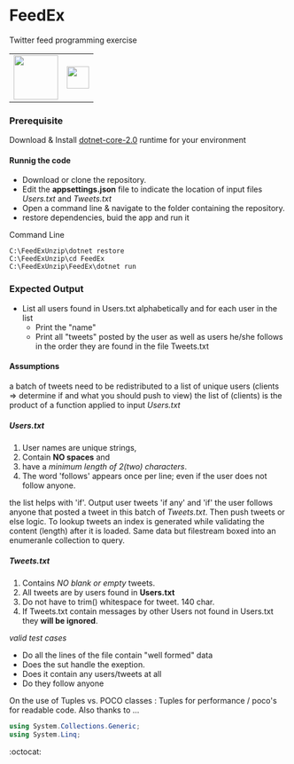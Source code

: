 # FeedEx
Twitter feed programming exercise

<table>
  <tr><td>
<img src="https://docs.microsoft.com/en-us/dotnet/images/hub/netcore.svg" width="80">
  </td><td>
<img src="https://docs.microsoft.com/en-us/dotnet/images/hub/csharp.svg" width="40">
  </td></tr>
</table>

### Prerequisite
Download & Install [dotnet-core-2.0](https://www.microsoft.com/net/download/Windows/run) runtime for your environment

#### Runnig the code
* Download or clone the repository.
* Edit the **appsettings.json** file to indicate the location of input files *Users.txt* and *Tweets.txt*
* Open a command line & navigate to the folder containing the repository.
* restore dependencies, buid the app and run it

Command Line
```
C:\FeedExUnzip\dotnet restore
C:\FeedExUnzip\cd FeedEx
C:\FeedExUnzip\FeedEx\dotnet run
```
### Expected Output
* List all users found in Users.txt alphabetically and for each user in the list
  * Print the "name"
  * Print all "tweets" posted by the user as well as users he/she follows in the order they are found in the file Tweets.txt

#### Assumptions
a batch of tweets need to be redistributed to a list of unique users 
(clients => determine if and what you should push to view)
the list of (clients) is the product of a function applied to input *Users.txt* 

##### Users.txt
1. User names are unique strings,
2. Contain **NO spaces** and 
3. have a *minimum length of 2(two) characters*.
4. The word 'follows' appears once per line; even if the user does not follow anyone.


the list helps with 'if'. 
Output user tweets 'if any' and 'if' the user follows anyone that posted a tweet in this batch of *Tweets.txt*. Then push tweets or else logic. To lookup tweets an index is generated while validating the content (length) after it is loaded. Same data but filestream boxed into an enumeranle collection to query.
##### Tweets.txt
1. Contains *NO blank or empty* tweets.
2. All tweets are by users found in **Users.txt**
3. Do not have to trim() whitespace for tweet. 140 char.
4. If Tweets.txt contain messages by other Users not found in Users.txt they **will be ignored**.

  *valid test cases*
  * Do all the lines of the file contain "well formed" data 
  * Does the sut handle the exeption.
  * Does it contain any users/tweets at all 
  * Do they follow anyone

On the use of Tuples vs. POCO classes : Tuples for performance / poco's for readable code.
Also thanks to ...
```C#
using System.Collections.Generic;
using System.Linq;
```
:octocat:
